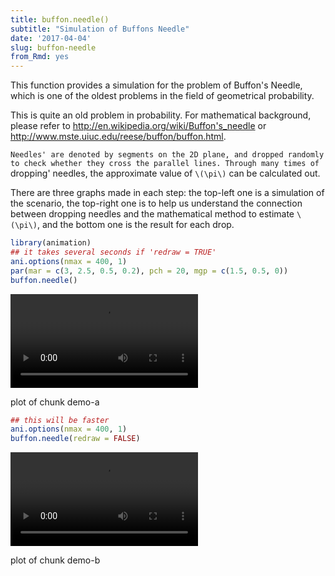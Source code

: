 ```yaml
---
title: buffon.needle()
subtitle: "Simulation of Buffons Needle"
date: '2017-04-04'
slug: buffon-needle
from_Rmd: yes
---
```


This function provides a simulation for the problem of Buffon's Needle, which
is one of the oldest problems in the field of geometrical probability.

This is quite an old problem in probability. For mathematical background,
please refer to <http://en.wikipedia.org/wiki/Buffon's_needle> or
<http://www.mste.uiuc.edu/reese/buffon/buffon.html>.

`Needles' are denoted by segments on the 2D plane, and dropped randomly to
check whether they cross the parallel lines. Through many times of `dropping'
needles, the approximate value of `\(\pi\)` can be calculated out.

There are three graphs made in each step: the top-left one is a simulation of
the scenario, the top-right one is to help us understand the connection
between dropping needles and the mathematical method to estimate `\(\pi\)`,
and the bottom one is the result for each drop.
 

```r
library(animation)
## it takes several seconds if 'redraw = TRUE'
ani.options(nmax = 400, 1)
par(mar = c(3, 2.5, 0.5, 0.2), pch = 20, mgp = c(1.5, 0.5, 0))
buffon.needle()
```

<video controls loop autoplay><source src="https://assets.yihui.name/figures/animation/example/buffon-needle/demo-a.mp4?dl=1" /><p>plot of chunk demo-a</p></video>
 

```r
## this will be faster
ani.options(nmax = 400, 1)
buffon.needle(redraw = FALSE)
```

<video controls loop autoplay><source src="https://assets.yihui.name/figures/animation/example/buffon-needle/demo-b.mp4?dl=1" /><p>plot of chunk demo-b</p></video>
